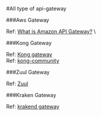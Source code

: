 #All type of api-gateway

###Aws Gateway

Ref: [What is Amazon API Gateway?](https://docs.aws.amazon.com/apigateway/latest/developerguide/welcome.html) \

###Kong Gateway

Ref: [Kong gateway](https://konghq.com/kong) \
Ref: [kong-community](https://konghq.com/install#kong-community)

###Zuul Gateway

Ref: [Zuul](https://github.com/Netflix/zuul)

###Kraken Gateway

Ref: [krakend gateway](https://www.krakend.io)